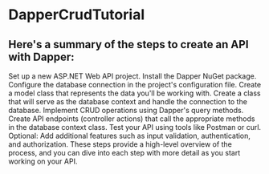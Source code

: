 # DapperCrudTutorial
## Here's a summary of the steps to create an API with Dapper:

Set up a new ASP.NET Web API project.
Install the Dapper NuGet package.
Configure the database connection in the project's configuration file.
Create a model class that represents the data you'll be working with.
Create a class that will serve as the database context and handle the connection to the database.
Implement CRUD operations using Dapper's query methods.
Create API endpoints (controller actions) that call the appropriate methods in the database context class.
Test your API using tools like Postman or curl.
Optional: Add additional features such as input validation, authentication, and authorization.
These steps provide a high-level overview of the process, and you can dive into each step with more detail as you start working on your API.
